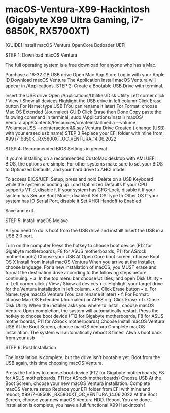# macOS-Ventura-X99-Hackintosh (Gigabyte X99 Ultra Gaming, i7-6850K, RX5700XT)

[GUIDE] Install macOS-Ventura OpenCore Botloader UEFI

STEP 1: Download macOS Ventura

The full operating system is a free download for anyone who has a Mac.

Purchase a 16-32 GB  USB drive
Open Mac App Store
Log in with your Apple ID
Download macOS Ventura The Application Install macOS Ventura will appear in /Applications.
STEP 2: Create a Bootable USB Drive with terminal.

Insert the USB drive
Open /Applications/Utilities/Disk Utility
Left corner click / View / Show all devices
Highlight the USB drive in left column
Click Erase button
For Name: type USB (You can rename it later)
For Format: choose Mac OS Extended (Journaled) GUID
Click Erase then Done
Copy paste the falowing command in terminal; sudo /Applications/Install\ macOS\ Ventura.app/Contents/Resources/createinstallmedia --volume /Volumes/USB --nointeraction && say Ventura Drive Created ( change (USB) with your erased usb name)
STEP 3 Replace your EFI folder with mine from; X99 i7-6850K _RX5800XT_OC_VENTURA_14.06.2022

STEP 4: Recommended BIOS Settings in general

If you're installing on a recommended CustoMac desktop with AMI UEFI BIOS, the options are simple. For other systems make sure to set your BIOS to Optimized Defaults, and your hard drive to AHCI mode.

To access BIOS/UEFI Setup, press and hold Delete on a USB Keyboard while the system is booting up
Load Optimized Defaults
If your CPU supports VT-d, disable it
If your system has CFG-Lock, disable it
If your system has Secure Boot Mode, disable it
Set OS Type to Other OS
If your system has IO Serial Port, disable it
Set XHCI Handoff to Enabled

Save and exit.

STEP 5: Install macOS Mojave

All you need to do is boot from the USB drive and install! Insert the USB in a USB 2.0 port.

Turn on the computer
Press the hotkey to choose boot device (F12 for Gigabyte motherboards, F8 for ASUS motherboards, F11 for ASrock motherboards)
Choose your USB
At Open Core boot screen, choose Boot OS X Install from Install macOS Ventura
When you arrive at the Installer, choose language.
For a new installation of macOS, you MUST erase and format the destination drive according to the following steps before continuing. • a. In the top menu bar choose Utilities, and open Disk Utility • b. Left corner click / View / Show all devices • c. Highlight your target drive for the Ventura installation in left column. • d. Click Erase button • e. For Name: type macOS Ventura (You can rename it later) • f. For Format: choose Mac OS Extended (Journaled) or APFS • g. Click Erase • h. Close Disk Utility
When the installer asks you where to install, choose macOS Ventura
Upon completion, the system will automatically restart.
Press the hotkey to choose boot device (F12 for Gigabyte motherboards, F8 for ASUS motherboards, F11 for ASrock motherboards)
Choose Install macOS Ventura USB
At the Boot Screen, choose macOS Ventura
Complete macOS installation. The system will automatically reboot 3 times. Alwais boot back from your usb

STEP 6: Post Installation

The installation is complete, but the drive isn't bootable yet. Boot from the USB again, this time choosing macOS Ventura.

Press the hotkey to choose boot device (F12 for Gigabyte motherboards, F8 for ASUS motherboards, F11 for ASrock motherboards)
Choose USB
At the Boot Screen, choose your new macOS Ventura installation.
Complete macOS Ventura setup
Replace your EFI folder from EFI with mine and reboot; X99 i7-6850K _RX5800XT_OC_VENTURA_14.06.2022
At the Boot Screen, choose your new macOS Ventura HDD.
Reboot
You are done.. installation is complete, you have a full functional X99 Hackintosh !
